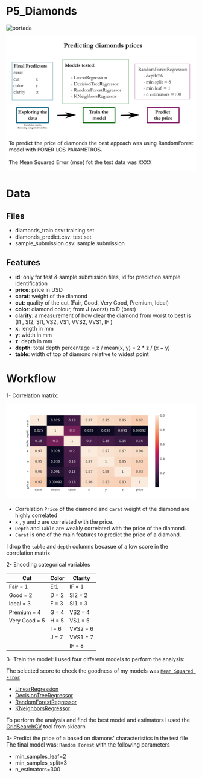 # P5_Diamonds
![portada](https://www.google.com/imgres?imgurl=https%3A%2F%2Fimages.baunat.com%2Flibrary%2Fphotos%2F15219004_shutterstock-700095292.jpg&imgrefurl=https%3A%2F%2Fwww.baunat.com%2Fes%2Fformas-de-diamantes&tbnid=adQXL8afxbZ80M&vet=12ahUKEwil-Iymt43vAhURcxoKHZqWAfwQMygIegUIARCkAg..i&docid=Gm1eArMBeGCODM&w=3000&h=1680&q=diamantes&safe=active&ved=2ahUKEwil-Iymt43vAhURcxoKHZqWAfwQMygIegUIARCkAg)



![squema](https://github.com/AnaAGG/P5_Diamonds/blob/main/Images/squema.png)
# Data

## Files

  +  diamonds_train.csv: training set
  +  diamonds_predict.csv: test set
  +  sample_submission.csv: sample submission

## Features  

* **id**: only for test & sample submission files, id for prediction sample identification  
* **price**: price in USD  
* **carat**: weight of the diamond  
* **cut**: quality of the cut (Fair, Good, Very Good, Premium, Ideal)
* **color**: diamond colour, from J (worst) to D (best)
* **clarity**: a measurement of how clear the diamond from worst to best is (I1 , SI2, SI1, VS2, VS1, VVS2, VVS1, IF )
* **x**: length in mm  
* **y**: width in mm  
* **z**: depth in mm  
* **depth**: total depth percentage = z / mean(x, y) = 2 * z / (x + y)  
* **table**: width of top of diamond relative to widest point 

# Workflow 

 1- Correlation matrix: 
 
![corrmatrix](https://github.com/AnaAGG/P5_Diamonds/blob/main/Images/corr.png)

  + Correlation `Price` of the diamond and `carat` weight of the diamond are highly correlated
  + `x` ,    `y` and `z` are correlated with the price.
  + `Depth` and `Table` are weakly correlated with the price of the diamond.
  + `Carat` is one of the main features to predict the price of a diamond.

   I drop the `table` and `depth` columns becasue of a low score in the correlation matrix

 2- Encoding categorical variables  
  

| Cut           | Color   | Clarity  |
|---------------|---------|----------|
| Fair = 1      | E:1     | IF  = 1 |
| Good = 2      | D = 2   | SI2 = 2   |
| Ideal = 3     | F = 3   | SI1 = 3 |
| Premium = 4   | G = 4   | VS2 = 4  |
| Very Good = 5 | H = 5   | VS1 = 5   |
|          | I = 6 |VVS2 = 6       |
|          |J = 7|  VVS1 = 7          |
|        |         |  IF = 8        |

  

 3- Train the model: I used four different models to perform the analysis: 

 The selected score to check the goodness of my models was [ `Mean Squared Error` ](https://scikit-learn.org/stable/modules/generated/sklearn.metrics.mean_squared_error.html)

   - [LinearRegression](https://scikit-learn.org/stable/modules/generated/sklearn.linear_model.LinearRegression.html)
   - [DecisionTreeRegressor](https://scikit-learn.org/stable/modules/generated/sklearn.tree.DecisionTreeRegressor.html)
   - [RandomForestRegressor](https://scikit-learn.org/stable/modules/generated/sklearn.ensemble.RandomForestRegressor.html)
   - [KNeighborsRegressor](https://scikit-learn.org/stable/modules/generated/sklearn.neighbors.KNeighborsRegressor.html)

To perform the analysis and find the best model and estimators I used the [GridSearchCV](https://scikit-learn.org/stable/modules/generated/sklearn.model_selection.GridSearchCV.html) tool from sklearn 

 3- Predict the price of a based on  diamons' characteristics in the test file
 The final model was: `Random Forest` with the following parameters
  - min_samples_leaf=2
  -  min_samples_split=3                                     
  - n_estimators=300


                

 
